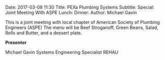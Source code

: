 Date: 2017-03-08 11:30
Title: PEXa Plumbing Systems
Subtitle: 
Special: Joint Meeting With ASPE
Lunch:
Dinner:
Author: Michael Gavin

This is a joint meeting with local chapter of American Society of Plumbing Engineers (ASPE) The menu will be Beef Stroganoff, Green Beans, Salad, Rolls and Butter, and a dessert plate.

**Presenter**

Michael Gavin
Systems Engineering Specialist
REHAU